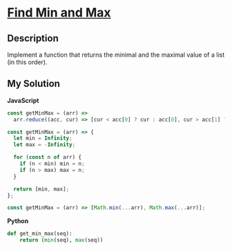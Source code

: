 # [Find Min and Max](https://www.codewars.com/kata/57a1ae8c7cb1f31e4e000130)

## Description

Implement a function that returns the minimal and the maximal value of a list (in this order).

## My Solution

**JavaScript**

```js
const getMinMax = (arr) =>
  arr.reduce((acc, cur) => [cur < acc[0] ? cur : acc[0], cur > acc[1] ? cur : acc[1]], [Infinity, -Infinity]);
```

```js
const getMinMax = (arr) => {
  let min = Infinity;
  let max = -Infinity;

  for (const n of arr) {
    if (n < min) min = n;
    if (n > max) max = n;
  }

  return [min, max];
};
```

```js
const getMinMax = (arr) => [Math.min(...arr), Math.max(...arr)];
```

**Python**

```py
def get_min_max(seq):
    return (min(seq), max(seq))
```
